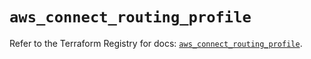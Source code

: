 # `aws_connect_routing_profile`

Refer to the Terraform Registry for docs: [`aws_connect_routing_profile`](https://registry.terraform.io/providers/hashicorp/aws/5.34.0/docs/resources/connect_routing_profile).
